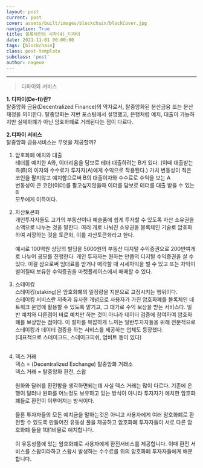 ```yaml
---
layout: post
current: post
cover: assets/built/images/blockchain/blockCover.jpg
navigation: True
title: 블록체인의 시작(4)_디파이 
date: 2021-11-01 00:00:00
tags: [blockchain]
class: post-template
subclass: 'post'
author: nageom
---
```

* * *
> 디파이와 서비스 

**1. 디파이(De-fi)란?**<br>
탈중앙화 금융(Decentralized Finance)의 약자로서, 탈중앙화된 분산금융 또는 분산재정을 의미한다. 
탈중앙화는 저번 포스팅에서 설명했고, 은행처럼 예치, 대출이 가능하지만 실제화폐가 아닌
암호화폐로 거래된다는 점이 다르다. <br>

**2.디파이 서비스**<br>
탈중앙화 금융서비스는 무엇을 제공할까? <br>

1. 암호화폐 예치와 대출<br>
테더를 예치한 A와, 이더리움을 담보로 테더 대출하려는 B가 있다. (이때 대출받는 측(B)의 이자와 수수료가 투자자(A)에게 수익으로 작용된다.)
가치 변동성이 적은 코인을 팔지않고 예치함으로써 B의 대출이자와 수수료로 수익을 보는 A <br>
변동성이 큰 코인(이더)를 팔고싶지않을때 이더를 담보로 테더를 대출 받을 수 있는 B<br>
모두에게 이득이다.<br>


2. 자산토큰화<br>
개인투자자들도 고가의 부동산이나 예슬품에 쉽게 투자할 수 있도록 자산 소유권을 소액으로 나누는 것을 말한다. 
여러 개로 나눠진 소유권을 블록체인 기술로 암호화하여 저장하는 것을 토큰화, 이를 자산토큰화라고 한다. <br><br>
예시로 100억원 상당의 빌딩을 5000원의 부동산 디지털 수익증권으로 200만여개로 나누어 공모를 진행한다. 
개인 투자자는 원하는 만큼의 디지털 수익증권을 살 수 있다. 
이걸 삼으로써 임대료를 받거나 매각할 때 시세차익을 벌 수 있고
또는 차익이 벌어질때 보유한 수익증권을 마켓플레이스에서 매매할 수 있다. <br>
3. 스테이킹<br>
스테이킹(staking)은 암호화폐의 일정량을 지분으로 고정시키는 행위이다. <br>
스테이킹 서비스란 저축과 유사한 개념으로 사용자가 가진 암호화폐를 블록체인 네트워크 운영에 활용할 수 있도록 맡기고, 그 대가로 수익 보상을 받는 서비스다.
일반 예치와 다른점이 바로
예치만 하는 것이 아니라 데이터 검증에 참여하여 암호화폐를 보상받는 점이다. 
이 절차를 복잡하게 느끼는 일반투자자들을 위해 전문적으로 스테이킹과 데이터 검증을 하는 서비스를 제공하는 업체도 등장했다. <br>
(대표적으로 스테이크드, 스테이크피쉬, 업비트 등이 있다)<br><br>
4. 덱스 거래<br>
덱스 = (Decentralized Exchange) 탈중앙화 거래소<br>
덱스 거래 = 탈중앙화 환전, 스왑<br><br>
원화와 달러를 환전함을 생각하면되는데 사실 덱스 거래는 많이 다르다. 
기존에 은행이 달러나 원화를 어느정도 보유하고 있는 방식이 아니라 투자자가 예치한 암호화폐들로 환전이 이루어지는 방식이다. <br><br>
물론 투자자들의 모든 예치금을 말하는것은 아니고 사용자에게 여러 암호화폐로 환전할 수 있도록 만들어진 유동성 풀을 제공하고
암호화폐 투자자들이 서로 다른 암호화폐 둘을 1대1비율로 예치합니다. <br><br>
이 유동성풀에 있는 암호화폐로 사용자에게 환전서비스를 제공합니다. 이때 환전 서비스를 스왑이라하고
스왑시 발생하는 수수료를 위의 암호화폐 투자자들에게 배분합니다. 









